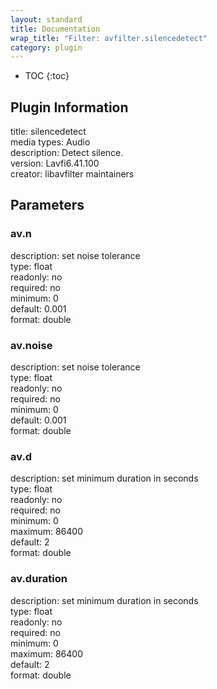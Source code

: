 ```yaml
---
layout: standard
title: Documentation
wrap_title: "Filter: avfilter.silencedetect"
category: plugin
---
```

* TOC
{:toc}

## Plugin Information

title: silencedetect  
media types:
Audio  
description: Detect silence.  
version: Lavfi6.41.100  
creator: libavfilter maintainers  

## Parameters

### av.n

  
description:
set noise tolerance  
type: float  
readonly: no  
required: no  
minimum: 0  
default: 0.001  
format: double  

### av.noise

  
description:
set noise tolerance  
type: float  
readonly: no  
required: no  
minimum: 0  
default: 0.001  
format: double  

### av.d

  
description:
set minimum duration in seconds  
type: float  
readonly: no  
required: no  
minimum: 0  
maximum: 86400  
default: 2  
format: double  

### av.duration

  
description:
set minimum duration in seconds  
type: float  
readonly: no  
required: no  
minimum: 0  
maximum: 86400  
default: 2  
format: double  

